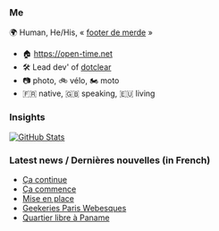 ### Me

🌍 Human, He/His, « [footer de merde](https://open-time.net/post/2013/07/17/La-veritable-histoire-du-Footer-de-merde-) » 
* 🏠 https://open-time.net 
* 🛠️ Lead dev' of [dotclear](https://git.dotclear.org/dev/dotclear)
* 📷 photo, 🚲 vélo, 🏍️ moto 
* 🇫🇷 native, 🇬🇧 speaking, 🇪🇺 living

### Insights

[![GitHub Stats](https://github-readme-stats-sigma-five.vercel.app/api?username=franck-paul)](https://github.com/franck-paul)

### Latest news / Dernières nouvelles (in French)

<!-- BLOG-POST-LIST:START -->
- [Ça continue](https://open-time.net/post/2024/09/27/Ca-continue)
- [Ça commence](https://open-time.net/post/2024/09/26/Ca-commence)
- [Mise en place](https://open-time.net/post/2024/09/25/Mise-en-place)
- [Geekeries Paris Webesques](https://open-time.net/post/2024/09/24/Geekeries-Paris-Webesques)
- [Quartier libre à Paname](https://open-time.net/post/2024/09/23/Quartier-libre-a-Paname)
<!-- BLOG-POST-LIST:END -->
